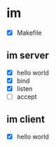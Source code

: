 # im

+ [x] Makefile

## im server

+ [x] hello world
+ [x] bind
+ [x] listen
+ [ ] accept

## im client

+ [x] hello world
